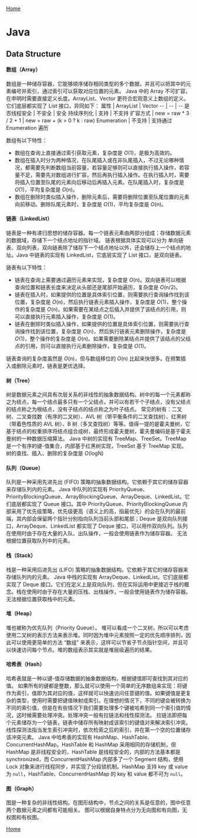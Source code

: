 [Home](../../README.md)

# Java

## Data Structure

#### 数组（Array）
数组是一种储存容器，它能够顺序储存相同类型的多个数据，并且可以把其中的元素编号并索引，通过索引可以获取对应位置的元素。
Java 中的 Array 不可扩容，在申明时需要直接定义长度。ArrayList、Vector 更符合宏观意义上数组的定义。它们底层都实现了 List 接口，异同如下：
属性 | ArrayList | Vector
-- | -- | --
是否线程安全 | 不安全 | 安全
持续序列化 | 支持 | 不支持
扩容方式 | new = raw * 3 / 2 + 1 | new = raw + (k > 0 ? k : raw)
Enumeration | 不支持 | 支持通过 Enumeration 遍历

数组有以下特性：
- 数组在查询上直接通过索引获取元素，复杂度是 *O*(1)，是极为高效的。
- 数组在插入时分为两种情况，在队尾插入或在非队尾插入，不过无论哪种情况，都需要先判断数组当前容量，若容量足够则可以直接执行插入操作，若容量不足，需要先对数组进行扩容，然后再执行插入操作。在执行插入时，需要将插入位置至队尾的元素向后移动后再插入元素。在队尾插入时，复杂度是 *O*(1)，平均复杂度是 *O*(n)。
- 数组在删除时类似插入操作，删除元素后，需要将删除位置至队尾位置的元素向前移动。删除队尾元素时，复杂度是 *O*(1)，平均复杂度是 *O*(n)。

#### 链表（LinkedList）
链表是一种有递归思想的储存容器。每一个链表元素由两部分组成：存储数据元素的数据域，存储下一个结点地址的指针域。
链表根据具体实现可以分为 单向链表、双向列表，双向链表除了储存下一个结点地址以外，还会储存上一个结点的地址。Java 中链表的实现有 LinkedList，它底层实现了 List 接口，是双向链表。

链表有以下特性：
- 链表在查询上需要通过遍历元素来实现，复杂度是 *O*(n)。双向链表可以根据查询位置和链表长度来决定从头部还是尾部开始遍历，复杂度是 *O*(n/2)。
- 链表在插入时，如果提供的位置是具体索引位置，则需要执行查询操作找到该位置，复杂度是 *O*(n)，然后执行链表元素插入操作，复杂度是 *O*(1)，整个操作的复杂度是 *O*(n)。如果需要在某结点之后插入并提供了该结点的引用，则可以直接执行元素插入操作，复杂度是 *O*(1)。
- 链表在删除时类似插入操作，如果提供的位置是具体索引位置，则需要执行查询操作找到该位置，复杂度是 *O*(n)，然后执行链表元素删除操作，复杂度是 *O*(1)，整个操作的复杂度是 *O*(n)。如果需要删除某结点并提供了该结点的父结点的引用，则可以直接执行元素删除操作，复杂度是 *O*(1)。

链表查询的复杂度虽然是 *O*(n)，但与数组移位的 *O*(n) 比起来快很多。在频繁插入或删除元素时，链表是更优选择。

#### 树（Tree）
树是数据元素之间具有次层关系的非线性的抽象数据结构。树中的每一个元素都称之为结点，每一个结点最多只有一个父结点，并可以有若干个子结点，没有父结点的结点称之为根结点，没有子结点的结点称之为叶子结点。
常见的树有：二叉树、二叉查找数（有序的二叉树）、AVL 树（带平衡条件的二叉查找树）、红黑树（带着色性质的 AVL 树）、B 树（多叉查找树）等等。值得一提的是霍夫曼树，它基于结点的权重排序将结点组合成树，最终形成霍夫曼树，霍夫曼编码是基于霍夫曼树的一种数据压缩算法。
Java 中树的实现有 TreeMap、TreeSet。TreeMap 是一个有序的键-值集合，内部基于红黑树实现，TreeSet 基于 TreeMap 实现。树的查找、插入、删除的复杂度是 *O*(logN)

#### 队列（Queue）
队列是一种采用先进先出 (FIFO) 策略的抽象数据结构。它依赖于其它的储存容器来存储队列内的元素。
Java 中队列的实现有 PriorityQueue、PriorityBlockingQueue、ArrayBlockingQueue、ArrayDeque、LinkedList。它们底层都实现了 Queue 接口。其中 PriorityQueue、PriorityBlockingQueue 内部采用了优先级策略，优先级更高（语义上的高，指最优先）的会在队列的最前端，其内部会保留两个指针分别指向队列当前头部和尾部；Deque 是双向队列接口，ArrayDeque、LinkedList 都实现了 Deque 接口，可以用作双向队列。队列在使用时由于存在大量的入队、出队操作，一般会使用链表作为储存容器。
无法根据位置获取队列中的元素。

#### 栈（Stack）
栈是一种采用后进先出 (LIFO) 策略的抽象数据结构。它依赖于其它的储存容器来存储队列内的元素。
Java 中栈的实现有 ArrayDeque、LinkedList。它们底层都实现了 Deque 接口。它们在定义上是双向队列，但在实际运用中更接近于栈的概念。栈在使用时由于存在大量的压栈、出栈操作，一般会使用链表作为储存容器。
无法根据位置获取栈中的元素。

#### 堆（Heap）
堆也被称为优先队列（Priority Queue）。
堆可以看成一个二叉树，所以可以考虑使用二叉树的表示方法来表示堆。同时因为堆中元素按照一定的优先顺序排列，因此可以使用更简单的方法 “数组” 来表示，这样可以节省子节点指针空间，并且可以快速访问每个节点。堆的数组表示其实就是堆层级遍历的结果。

#### 哈希表（Hash）
哈希表就是一种以键-值存储数据的抽象数据结构，根据键值即可查找到其对应的值。
如果所有的键都是整数，那么就可以使用一个简单的无序数组来实现：将键作为索引，值即为其对应的值，这样就可以快速访问任意键的值。如果键值是更复杂的类型，使用时需要把键值映射成索引。在理想的情况下，不同的键会被转换为不同的索引值，但是在有些情况下我们需要处理多个键被哈希到同一个索引值的情况，这时候需要处理冲突。处理冲突一般有拉链法和线性探测法。
拉链法即把每个元素储存为一个链表，链表中储存所有映射成该索引的键值对来解决索引冲突。线性探测法指当发生索引冲突时，依次检索之后的索引，并在第一个空的位置储存该冲突元素。
Java 中哈希表的实现有 HashMap、HashTable、ConcurrentHashMap。HashTable 和 HashMap 采用相同的存储机制，但 HashMap 是非线程安全的，HashTable 是线程安全的，内部的方法基本都是 synchronized，而 ConcurrentHashMap 内部多了一个 Segment 结构，使用 Lock 对象来进行线程同步，并实现了分段锁机制。HashMap 支持 key 或 value 为 `null`，HashTable、ConcurrentHashMap 的 key 和 value 都不可为 `null`。

#### 图（Graph）
图是一种复杂的非线性结构。在图形结构中，节点之间的关系是任意的，图中任意两个数据元素之间都有可能相关。
图可以根据自身特点分为无向图和有向图，无权图和有权图。

[Home](../../README.md)
